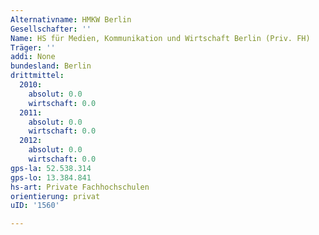 ```yaml
---
Alternativname: HMKW Berlin
Gesellschafter: ''
Name: HS für Medien, Kommunikation und Wirtschaft Berlin (Priv. FH)
Träger: ''
addi: None
bundesland: Berlin
drittmittel:
  2010:
    absolut: 0.0
    wirtschaft: 0.0
  2011:
    absolut: 0.0
    wirtschaft: 0.0
  2012:
    absolut: 0.0
    wirtschaft: 0.0
gps-la: 52.538.314
gps-lo: 13.384.841
hs-art: Private Fachhochschulen
orientierung: privat
uID: '1560'

---
```


